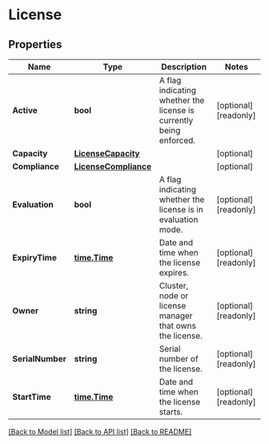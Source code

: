 # License

## Properties

Name | Type | Description | Notes
------------ | ------------- | ------------- | -------------
**Active** | **bool** | A flag indicating whether the license is currently being enforced. | [optional] [readonly] 
**Capacity** | [**LicenseCapacity**](license_capacity.md) |  | [optional] 
**Compliance** | [**LicenseCompliance**](license_compliance.md) |  | [optional] 
**Evaluation** | **bool** | A flag indicating whether the license is in evaluation mode. | [optional] [readonly] 
**ExpiryTime** | [**time.Time**](time.Time.md) | Date and time when the license expires. | [optional] [readonly] 
**Owner** | **string** | Cluster, node or license manager that owns the license. | [optional] [readonly] 
**SerialNumber** | **string** | Serial number of the license. | [optional] [readonly] 
**StartTime** | [**time.Time**](time.Time.md) | Date and time when the license starts. | [optional] [readonly] 

[[Back to Model list]](../README.md#documentation-for-models) [[Back to API list]](../README.md#documentation-for-api-endpoints) [[Back to README]](../README.md)


